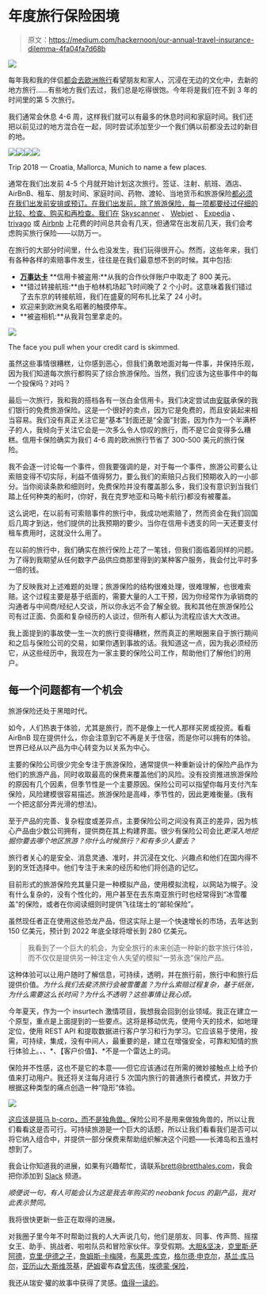 # 年度旅行保险困境

> 原文：<https://medium.com/hackernoon/our-annual-travel-insurance-dilemma-4fa04fa7d68b>

![](img/188d1ec250ffa9e35a99392c94582e69.png)

每年我和我的伴侣[都会去欧洲旅行](https://hackernoon.com/tagged/travel)看望朋友和家人，沉浸在无边的文化中，去新的地方旅行……有些地方我们去过，我们总是吃得很饱。今年将是我们在不到 3 年的时间里的第 5 次旅行。

我们通常会休息 4-6 周，这样我们就可以有最多的休息时间和家庭时间。我们还把以前见过的地方混合在一起，同时尝试添加至少一个我们俩以前都没去过的新目的地。

![](img/97f7b2bbcec45183d22e613d57433860.png)![](img/332f49f1ed2090af22b44701e9bbfacb.png)![](img/2ff58827d31bf13834945e4776a3bbf4.png)![](img/0effa4aa3a2a914c8e05bea3ac4a4122.png)

Trip 2018 — Croatia, Mallorca, Munich to name a few places.

通常在我们出发前 4-5 个月就开始计划这次旅行。签证、注射、航班、酒店、AirBnB、租车、朋友时间、家庭时间、药物、渡轮、当地货币和旅游保险[都必须在我们出发前安排或预订。在我们出发前，除了旅游保险，每一项都要经过仔细的比较、检查、购买和再检查。我们在](https://hackernoon.com/tagged/insurance) [Skyscanner](https://medium.com/u/37819ae0aadf?source=post_page-----4fa04fa7d68b--------------------------------) 、 [Webjet](https://medium.com/u/196f8dfd510c?source=post_page-----4fa04fa7d68b--------------------------------) 、 [Expedia](https://medium.com/u/182a41ad17ec?source=post_page-----4fa04fa7d68b--------------------------------) 、 [trivago](https://medium.com/u/e925f68a8f52?source=post_page-----4fa04fa7d68b--------------------------------) 或 [Airbnb](https://medium.com/u/9046b133b73f?source=post_page-----4fa04fa7d68b--------------------------------) 上花费的时间总共会有几天，但通常在出发前几天，我们会考虑购买旅行保险——以防万一。

在旅行的大部分时间里，什么也没发生，我们玩得很开心。然而，这些年来，我们有各种各样的索赔事件发生，往往是在我们最意想不到的时候。其中包括:

*   [**万事达卡**](https://medium.com/u/10924fd16ff8?source=post_page-----4fa04fa7d68b--------------------------------) **信用卡被盗用:**从我的合作伙伴账户中取走了 800 美元。
*   **错过转接航班:**由于柏林机场起飞时间晚了 2 个小时。这意味着我们错过了去东京的转接航班，我们在盛夏的阿布扎比呆了 24 小时。
*   欢迎来到欧洲臭名昭著的触摸停车。
*   **被盗相机:**从我背包里拿走的。

![](img/3278be652451510c0aa9cfb80bc59e1d.png)

The face you pull when your credit card is skimmed.

虽然这些事情很糟糕，让你感到恶心，但我们勇敢地面对每一件事，并保持乐观，因为我们知道每次旅行都购买了综合旅游保险。当然，我们应该为这些事件中的每一个投保吗？对吗？

最后一次旅行，我和我的搭档各有一张白金信用卡。我们决定尝试由[安联](https://medium.com/u/5a6e9b7004df?source=post_page-----4fa04fa7d68b--------------------------------)承保的我们银行的免费旅游保险。这是一个很好的卖点，因为它是免费的，而且安装起来相当容易。我们没有真正关注它是“基本”封面还是“全面”封面，因为作为一个半满杯子的人，我倾向于关注它会是一次多么令人惊叹的旅行，而不是它会变得多么糟糕。信用卡保险确实为我们 4-6 周的欧洲旅行节省了 300-500 美元的旅行保险。

我不会逐一讨论每一个事件，但我要强调的是，对于每一个事件，旅游公司要么让索赔变得不切实际，利益不值得努力，要么我们的索赔只占我们预期收入的一小部分。当你阅读条款和细则时，免费保险并没有覆盖那么多，我们没有意识到当我们踏上任何种类的船时，(你好，我在克罗地亚和马略卡航行)都没有被覆盖。

这么说吧，在以前有可索赔事件的旅行中，我成功地索赔了，然而资金在我们回国后几周才到达，他们提供的比我预期的要少。当你在信用卡透支的同一天还要支付租车费用时，这就没什么用了。

在以前的旅行中，我们确实在旅行保险上花了一笔钱，但我们面临着同样的问题。为了得到我期望从任何数字产品供应商那里得到的某种客户服务，我会付比平时多一倍的钱。

为了反映我对上述难题的处理；旅游保险的结构很难处理，很难理解，也很难索赔。这个过程主要是基于纸面的，需要大量的人工干预，因为你经常作为承销商的沟通者与中间商/经纪人交谈，所以你永远不会了解全貌。我和其他在旅游保险公司有过正面、负面和复杂经历的人谈过，但所有人都认为流程应该大大改进。

我上面提到的事故使一生一次的旅行变得糟糕，然而真正的黑眼圈来自于旅行期间和之后与保险公司的交易，如果你遇到事故的话。我知道这一点，因为我必须经历它，从这些经历中，我现在为一家主要的保险公司工作，帮助他们了解他们的用户。

## 每一个问题都有一个机会

旅游保险还处于黑暗时代。

如今，人们热衷于体验，尤其是旅行，而不是像上一代人那样买房或投资。看看 AirBnB 现在提供什么，你会注意到它不再是关于住宿，而是你可以拥有的体验。世界已经从以产品为中心转变为以关系为中心。

主要的保险公司很少完全专注于旅游保险，通常提供一种重新设计的保险产品作为他们的旅游产品，同时收取最高的保费来覆盖他们的风险。没有投资推进旅游保险的原因有几个因素，但季节性是一个主要原因。保险公司可以指望你每月支付汽车保险，风险建模很容易描述。旅游保险是高峰，季节性的，因此更难衡量。(我有一个把这部分弄光滑的想法)。

至于产品的完善、复杂程度或差异点，主要保险公司之间没有真正的差异，因为核心产品由少数公司拥有，提供商在其上构建界面。很少有保险公司会比*更深入地挖掘你要去哪个地区旅游？你什么时候旅行？*和*有多少人要去？*

旅行者关心的是安全、消息灵通、准时，并沉浸在文化、兴趣点和他们在国内得不到的烹饪选择中。他们专注于未来的经历和他们将创造的记忆。

目前形式的旅游保险充其量只是一种模拟产品，使用模拟流程，以网站为幌子。没有什么复杂的，没有个性化的，用户甚至在去东南亚旅行时也经常得到“冰雪覆盖”的保险，或者在你阅读细则时提供飞往瑞士的“邮轮保险”。

虽然现任者正在使用这些恐龙产品，但这实际上是一个快速增长的市场，去年达到 150 亿美元，预计到 2022 年底全球将增长到 280 亿美元。

> 我看到了一个巨大的机会，为安全旅行的未来创造一种新的数字旅行体验，而不仅仅是提供另一种注定令人失望的模拟“一劳永逸”保险产品。

这种体验可以让用户随时了解信息，可持续，透明，并在旅行前，旅行中和旅行后提供价值。*为什么我们去斐济旅行会被雪覆盖？为什么索赔过程复杂，基于纸张，为什么需要这么长时间？为什么不透明？这些事情让我心烦。*

今年夏天，作为一个 insurtech 激情项目，我想我会回到创业领域。我正在建立一个原型，重点是上面提到的一些要点。这将是移动优先，使用今天的技术，如地理定位，使用 REST API 和提取数据进行客户学习和行为学习。它应该易于使用，按需，可持续，集成，没有中间人，最重要的是，建立在增强安全，可靠和知情的旅行体验上。*、*、*、【客户价值】、*不是一个雷达上的词。

保险并不性感，这也不是它的本意——但它应该通过在所需的微妙接触点上给予价值来打动用户。我还将关注每月进行 5 次国内旅行的普通旅行者模式，并致力于根据这种类型的痛点创造一种“隐形”体验。

![](img/f4a47c97c0d86a506ab14614220ce5c3.png)

[这应该是斑马 b-corp，而不是独角兽。](/@sexandstartups/zebrasfix-c467e55f9d96)保险公司不是用来做独角兽的，所以让我们看看这是否可行。可持续旅游是一个巨大的话题，所以让我们看看我们是否可以将它纳入组合中，并提供一部分保费来帮助组织解决这个问题——长滩岛和五渔村想到了。

我会让你知道我的进展，如果有兴趣帮忙，请联系[brett@bretthales.com](mailto:brett@bretthales.com)，我会把你添加到 [Slack](https://medium.com/u/272cd95a3742?source=post_page-----4fa04fa7d68b--------------------------------) 频道。

*顺便说一句，有人可能会认为这是我去年购买的 neobank focus 的副产品，我对此表示赞同。*

我将很快更新一些正在取得的进展。

对我圈子里今年不时帮助过我的人大声说几句，他们是朋友、同事、传声筒、摇摆女王、助手、挑战者、啦啦队员和冒险家伙伴。享受假期。[大胆&坚决](https://medium.com/u/b85c4e4cc972?source=post_page-----4fa04fa7d68b--------------------------------)，[克里斯·萨阿德](https://medium.com/u/2be165b143e?source=post_page-----4fa04fa7d68b--------------------------------)，[克里·伊德之子](https://medium.com/u/96da0c9617d3?source=post_page-----4fa04fa7d68b--------------------------------)，[詹姆斯·卡梅隆](https://medium.com/u/7b46a4246c04?source=post_page-----4fa04fa7d68b--------------------------------)，[布莱恩·库克](https://medium.com/u/b6a7cc88555?source=post_page-----4fa04fa7d68b--------------------------------)，[格尔德·申克尔](https://medium.com/u/678504ef9753?source=post_page-----4fa04fa7d68b--------------------------------)，[基兰·库马尔](https://medium.com/u/a95b157471cd?source=post_page-----4fa04fa7d68b--------------------------------)，[亚历山大·斯维茨基](https://medium.com/u/c3dfe7e1392a?source=post_page-----4fa04fa7d68b--------------------------------)，[萨姆](https://medium.com/u/fe2b9e0b05e0?source=post_page-----4fa04fa7d68b--------------------------------)霍布森[曾志伟](https://medium.com/u/e91379ad8907?source=post_page-----4fa04fa7d68b--------------------------------)，[埃德蒙·保险](https://medium.com/u/e9244811a215?source=post_page-----4fa04fa7d68b--------------------------------)，

我还从瑞安·獾的故事中获得了灵感。[值得一读的](/@ryanbadger/how-insure-and-go-left-me-with-a-20-000-bill-d353491c6386)。